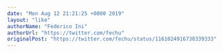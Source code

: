 ```yaml
---
date: "Mon Aug 12 21:21:25 +0000 2019"
layout: "like"
authorName: "Federico Ini"
authorUrl: "https://twitter.com/fechu"
originalPost: "https://twitter.com/fechu/status/1161024916730339333"
---
```

